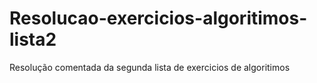# Resolucao-exercicios-algoritimos-lista2
Resolução comentada da segunda lista de exercicios de algoritimos
